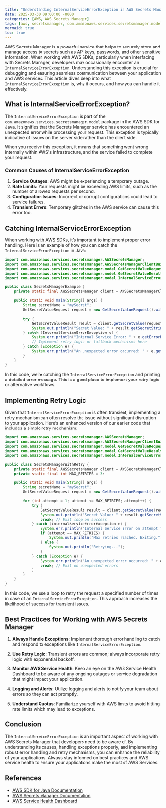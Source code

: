 ```yaml
---
title: "Understanding InternalServiceErrorException in AWS Secrets Manager"
date: 2025-03-30 09:00:00 -0000
categories: [AWS, AWS Secrets Manager]
tags: [aws, secretsmanager, com.amazonaws.services.secretsmanager.model]
mermaid: true
toc: true
---
```



AWS Secrets Manager is a powerful service that helps to securely store and manage access to secrets such as API keys, passwords, and other sensitive information. When working with AWS SDKs, particularly when interfacing with Secrets Manager, developers may occasionally encounter an `InternalServiceErrorException`. Understanding this exception is crucial for debugging and ensuring seamless communication between your application and AWS services. This article dives deep into what `InternalServiceErrorException` is, why it occurs, and how you can handle it effectively.

## What is InternalServiceErrorException?

The `InternalServiceErrorException` is part of the `com.amazonaws.services.secretsmanager.model` package in the AWS SDK for Java. It signifies that the Secrets Manager service has encountered an unexpected error while processing your request. This exception is typically indicative of issues on the server side rather than the client side. 

When you receive this exception, it means that something went wrong internally within AWS's infrastructure, and the service failed to complete your request.

### Common Causes of InternalServiceErrorException

1. **Service Outages**: AWS might be experiencing a temporary outage.
2. **Rate Limits**: Your requests might be exceeding AWS limits, such as the number of allowed requests per second.
3. **Configuration Issues**: Incorrect or corrupt configurations could lead to service failures.
4. **Transient Errors**: Temporary glitches in the AWS service can cause this error too.

## Catching InternalServiceErrorException

When working with AWS SDKs, it’s important to implement proper error handling. Here is an example of how you can catch the `InternalServiceErrorException` in Java:

```java
import com.amazonaws.services.secretsmanager.AWSSecretsManager;
import com.amazonaws.services.secretsmanager.AWSSecretsManagerClientBuilder;
import com.amazonaws.services.secretsmanager.model.GetSecretValueRequest;
import com.amazonaws.services.secretsmanager.model.GetSecretValueResult;
import com.amazonaws.services.secretsmanager.model.InternalServiceErrorException;

public class SecretsManagerExample {
    private static final AWSSecretsManager client = AWSSecretsManagerClientBuilder.defaultClient();

    public static void main(String[] args) {
        String secretName = "mySecret";
        GetSecretValueRequest request = new GetSecretValueRequest().withSecretId(secretName);
        
        try {
            GetSecretValueResult result = client.getSecretValue(request);
            System.out.println("Secret Value: " + result.getSecretString());
        } catch (InternalServiceErrorException e) {
            System.err.println("Internal Service Error: " + e.getErrorMessage());
            // Implement retry logic or fallback mechanisms here
        } catch (Exception e) {
            System.err.println("An unexpected error occurred: " + e.getMessage());
        }
    }
}
```

In this code, we’re catching the `InternalServiceErrorException` and printing a detailed error message. This is a good place to implement your retry logic or alternative workflows.

## Implementing Retry Logic

Given that `InternalServiceErrorException` is often transient, implementing a retry mechanism can often resolve the issue without significant disruption to your application. Here’s an enhanced version of our earlier code that includes a simple retry mechanism:

```java
import com.amazonaws.services.secretsmanager.AWSSecretsManager;
import com.amazonaws.services.secretsmanager.AWSSecretsManagerClientBuilder;
import com.amazonaws.services.secretsmanager.model.GetSecretValueRequest;
import com.amazonaws.services.secretsmanager.model.GetSecretValueResult;
import com.amazonaws.services.secretsmanager.model.InternalServiceErrorException;

public class SecretsManagerWithRetry {
    private static final AWSSecretsManager client = AWSSecretsManagerClientBuilder.defaultClient();
    private static final int MAX_RETRIES = 3;

    public static void main(String[] args) {
        String secretName = "mySecret";
        GetSecretValueRequest request = new GetSecretValueRequest().withSecretId(secretName);
        
        for (int attempt = 1; attempt <= MAX_RETRIES; attempt++) {
            try {
                GetSecretValueResult result = client.getSecretValue(request);
                System.out.println("Secret Value: " + result.getSecretString());
                break; // Exit loop on success
            } catch (InternalServiceErrorException e) {
                System.err.println("Internal Service Error on attempt " + attempt + ": " + e.getErrorMessage());
                if (attempt == MAX_RETRIES) {
                    System.out.println("Max retries reached. Exiting.");
                } else {
                    System.out.println("Retrying...");
                }
            } catch (Exception e) {
                System.err.println("An unexpected error occurred: " + e.getMessage());
                break; // Exit on unexpected errors
            }
        }
    }
}
```

In this code, we use a loop to retry the request a specified number of times in case of an `InternalServiceErrorException`. This approach increases the likelihood of success for transient issues.

## Best Practices for Working with AWS Secrets Manager

1. **Always Handle Exceptions**: Implement thorough error handling to catch and respond to exceptions like `InternalServiceErrorException`.
  
2. **Use Retry Logic**: Transient errors are common; always incorporate retry logic with exponential backoff.
  
3. **Monitor AWS Service Health**: Keep an eye on the AWS Service Health Dashboard to be aware of any ongoing outages or service degradation that might impact your application.
  
4. **Logging and Alerts**: Utilize logging and alerts to notify your team about errors so they can act promptly.

5. **Understand Quotas**: Familiarize yourself with AWS limits to avoid hitting rate limits which may lead to exceptions.

## Conclusion

The `InternalServiceErrorException` is an important aspect of working with AWS Secrets Manager that developers need to be aware of. By understanding its causes, handling exceptions properly, and implementing robust error handling and retry mechanisms, you can enhance the reliability of your applications. Always stay informed on best practices and AWS service health to ensure your applications make the most of AWS Services.

## References

- [AWS SDK for Java Documentation](https://docs.aws.amazon.com/sdk-for-java/latest/developer-guide/home.html)
- [AWS Secrets Manager Documentation](https://docs.aws.amazon.com/secretsmanager/latest/userguide/intro.html)
- [AWS Service Health Dashboard](https://status.aws.amazon.com/)